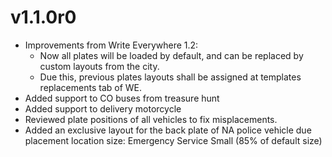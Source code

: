 #  v1.1.0r0
- Improvements from Write Everywhere 1.2:
  - Now all plates will be loaded by default, and can be replaced by custom layouts from the city.
  - Due this, previous plates layouts shall be assigned at templates replacements tab of WE.
- Added support to CO buses from treasure hunt
- Added support to delivery motorcycle
- Reviewed plate positions of all vehicles to fix misplacements.
- Added an exclusive layout for the back plate of NA police vehicle due placement location size: Emergency Service Small (85% of default size)
